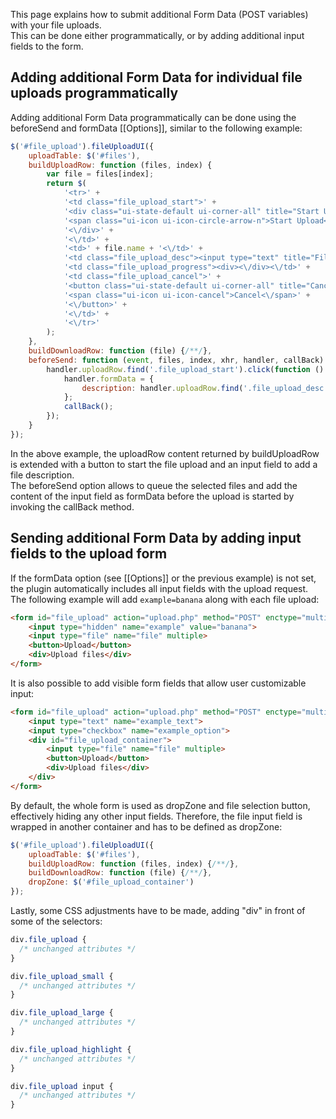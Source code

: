 This page explains how to submit additional Form Data (POST variables) with your file uploads.  
This can be done either programmatically, or by adding additional input fields to the form.

## Adding additional Form Data for individual file uploads programmatically
Adding additional Form Data programmatically can be done using the beforeSend and formData [[Options]], similar to the following example:
```js
$('#file_upload').fileUploadUI({
    uploadTable: $('#files'),
    buildUploadRow: function (files, index) {
        var file = files[index];
        return $(
            '<tr>' +
            '<td class="file_upload_start">' +
            '<div class="ui-state-default ui-corner-all" title="Start Upload">' +
            '<span class="ui-icon ui-icon-circle-arrow-n">Start Upload<\/span>' +
            '<\/div>' +
            '<\/td>' +
            '<td>' + file.name + '<\/td>' +
            '<td class="file_upload_desc"><input type="text" title="File description"><\/td>' +
            '<td class="file_upload_progress"><div><\/div><\/td>' +
            '<td class="file_upload_cancel">' +
            '<button class="ui-state-default ui-corner-all" title="Cancel">' +
            '<span class="ui-icon ui-icon-cancel">Cancel<\/span>' +
            '<\/button>' +
            '<\/td>' +
            '<\/tr>'
        );
    },
    buildDownloadRow: function (file) {/**/},
    beforeSend: function (event, files, index, xhr, handler, callBack) {
        handler.uploadRow.find('.file_upload_start').click(function () {
            handler.formData = {
                description: handler.uploadRow.find('.file_upload_desc input').val()
            };
            callBack();
        });
    }
});
```

In the above example, the uploadRow content returned by buildUploadRow is extended with a button to start the file upload and an input field to add a file description.  
The beforeSend option allows to queue the selected files and add the content of the input field as formData before the upload is started by invoking the callBack method.

## Sending additional Form Data by adding input fields to the upload form
If the formData option (see [[Options]] or the previous example) is not set, the plugin automatically includes all input fields with the upload request.  
The following example will add `example=banana` along with each file upload:
```html
<form id="file_upload" action="upload.php" method="POST" enctype="multipart/form-data">
    <input type="hidden" name="example" value="banana">
    <input type="file" name="file" multiple>
    <button>Upload</button>
    <div>Upload files</div>
</form>
```

It is also possible to add visible form fields that allow user customizable input:
```html
<form id="file_upload" action="upload.php" method="POST" enctype="multipart/form-data">
    <input type="text" name="example_text">
    <input type="checkbox" name="example_option">
    <div id="file_upload_container">
        <input type="file" name="file" multiple>
        <button>Upload</button>
        <div>Upload files</div>
    </div>
</form>
```

By default, the whole form is used as dropZone and file selection button, effectively hiding any other input fields.
Therefore, the file input field is wrapped in another container and has to be defined as dropZone:
```js
$('#file_upload').fileUploadUI({
    uploadTable: $('#files'),
    buildUploadRow: function (files, index) {/**/},
    buildDownloadRow: function (file) {/**/},
    dropZone: $('#file_upload_container')
});
```

Lastly, some CSS adjustments have to be made, adding "div" in front of some of the selectors:
```css
div.file_upload {
  /* unchanged attributes */
}

div.file_upload_small {
  /* unchanged attributes */
}

div.file_upload_large {
  /* unchanged attributes */
}

div.file_upload_highlight {
  /* unchanged attributes */
}

div.file_upload input {
  /* unchanged attributes */
}
```